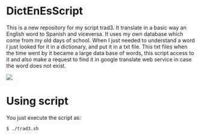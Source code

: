 # DictEnEsScript

This is a new repository for my script trad3. It translate in a basic way an English word to Spanish and viceversa.
It uses my own database which come from my old days of school. When I just needed to understand a word I just looked for it in a dictionary, and put it in a txt file. This txt files when the time went by it became a large data base of words, this script access to it and also make a request to find it in google translate web service in case the word does not exist. 

![](https://github.com/carlos-santiago-2017/DictEnEsScript/blob/master/1.gif)

# Using script

You just execute the script as:

```console
$ ./trad3.sh
```
